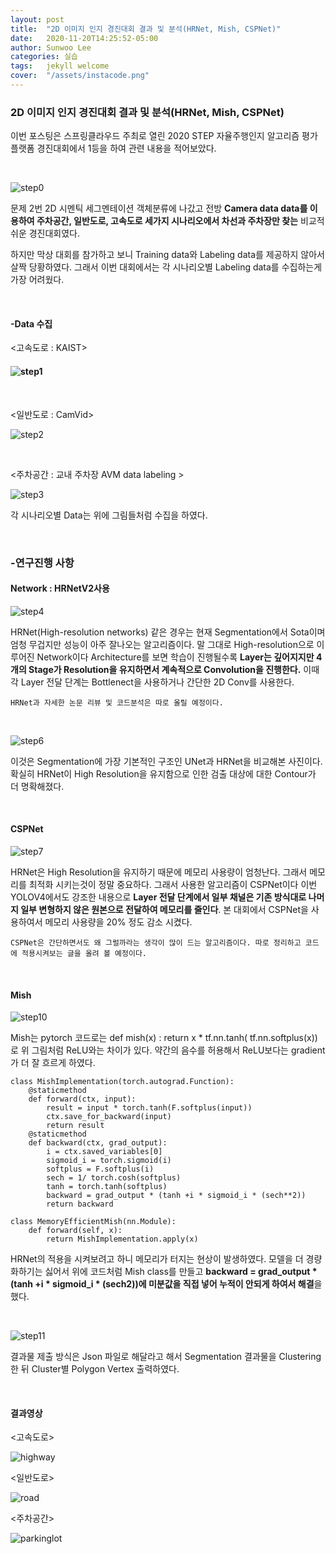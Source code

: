 ```yaml
---
layout: post
title:  "2D 이미지 인지 경진대회 결과 및 분석(HRNet, Mish, CSPNet)"
date:   2020-11-20T14:25:52-05:00
author: Sunwoo Lee
categories: 실습
tags:	jekyll welcome
cover:  "/assets/instacode.png"
---
```




### 2D 이미지 인지 경진대회 결과 및 분석(HRNet, Mish, CSPNet)

이번 포스팅은 스프링클라우드 주최로 열린 2020 STEP 자율주행인지 알고리즘 평가 플랫폼 경진대회에서 1등을 하여 관련 내용을 적어보았다.

<br/>



![step0](https://user-images.githubusercontent.com/47741696/102361844-064b4400-3ff7-11eb-94a9-99c0bc2c116c.jpg)

문제 2번 2D 시멘틱 세그멘테이션 객체분류에 나갔고 전방 **Camera data data를 이용하여 주차공간, 일반도로, 고속도로 세가지 시나리오에서 차선과 주차장만 찾는** 비교적 쉬운 경진대회였다.

하지만 막상 대회를 참가하고 보니 Training data와 Labeling data를 제공하지 않아서 살짝 당황하였다. 그래서 이번 대회에서는 각 시나리오별 Labeling data를 수집하는게 가장 어려웠다. 



<br/>

#### -Data 수집

<고속도로 : KAIST>

#### ![step1](https://user-images.githubusercontent.com/47741696/102362755-1adc0c00-3ff8-11eb-8fe9-ddb6e9302af8.png)

<br/>

<일반도로 : CamVid>

![step2](https://user-images.githubusercontent.com/47741696/102362760-1c0d3900-3ff8-11eb-94c7-b0adb0935583.png)



<br/>

<주차공간 : 교내 주차장 AVM data labeling >

![step3](https://user-images.githubusercontent.com/47741696/102362764-1ca5cf80-3ff8-11eb-9ed7-5c366caae7ac.png)



각 시나리오별 Data는 위에 그림들처럼 수집을 하였다.  

<br/>

### -연구진행 사항

####  Network : HRNetV2사용

![step4](https://user-images.githubusercontent.com/47741696/102363534-d69d3b80-3ff8-11eb-841e-6b51e649a4ad.jpg)

HRNet(High-resolution networks) 같은 경우는 현재 Segmentation에서 Sota이며 엄청 무겁지만 성능이 아주 잘나오는 알고리즘이다. 말 그대로 High-resolution으로 이루어진 Network이다 Architecture를 보면 학습이 진행될수록 **Layer는 깊어지지만 4개의 Stage가 Resolution을 유지하면서 계속적으로 Convolution을 진행한다.** 이때 각 Layer 전달 단계는 Bottlenect을 사용하거나 간단한 2D Conv를 사용한다. 

`HRNet과 자세한 논문 리뷰 및 코드분석은 따로 올릴 예정이다.`

<br/>

![step6](https://user-images.githubusercontent.com/47741696/102371775-e5d4b700-4001-11eb-920e-15e15aad7145.png)



이것은 Segmentation에 가장 기본적인 구조인 UNet과 HRNet을 비교해본 사진이다. 확실히 HRNet이 High Resolution을 유지함으로 인한 검출 대상에 대한 Contour가 더 명확해졌다. 

<br/>

#### CSPNet

![step7](https://user-images.githubusercontent.com/47741696/102372146-419f4000-4002-11eb-91f0-4347d2793be0.jpg)

HRNet은 High Resolution을 유지하기 때문에 메모리 사용량이 엄청난다. 그래서 메모리를 최적화 시키는것이 정말 중요하다. 그래서 사용한 알고리즘이 CSPNet이다 이번 YOLOV4에서도 강조한 내용으로 **Layer 전달 단계에서 일부 채널은 기존 방식대로 나머지 일부 변형하지 않은 원본으로 전달하여 메모리를 줄인다**.  본 대회에서 CSPNet을 사용하여서 메모리 사용량을 20% 정도 감소 시켰다.

`CSPNet은 간단하면서도 왜 그럴까라는 생각이 많이 드는 알고리즘이다. 따로 정리하고 코드에 적용시켜보는 글을 올려 볼 예정이다.`

<br/>

#### Mish

![step10](https://user-images.githubusercontent.com/47741696/102373052-27199680-4003-11eb-8c6f-00c9c96c9f3a.jpg)

Mish는 pytorch 코드로는 def mish(x) :    return x * tf.nn.tanh( tf.nn.softplus(x)) 로 위 그림처럼 ReLU와는 차이가 있다. 약간의 음수를 허용해서 ReLU보다는 gradient가 더 잘 흐르게 하였다.

```
class MishImplementation(torch.autograd.Function):
    @staticmethod
    def forward(ctx, input):
        result = input * torch.tanh(F.softplus(input))
        ctx.save_for_backward(input)
        return result
    @staticmethod
    def backward(ctx, grad_output):
        i = ctx.saved_variables[0]
        sigmoid_i = torch.sigmoid(i)
        softplus = F.softplus(i)
        sech = 1/ torch.cosh(softplus)
        tanh = torch.tanh(softplus)
        backward = grad_output * (tanh +i * sigmoid_i * (sech**2))
        return backward

class MemoryEfficientMish(nn.Module):
    def forward(self, x):
        return MishImplementation.apply(x)
```

HRNet의 적용을 시켜보려고 하니 메모리가 터지는 현상이 발생하였다. 모델을 더 경량화하기는 싫어서 위에 코드처럼 Mish class를 만들고 **backward = grad_output * (tanh +i * sigmoid_i * (sech2))에 미분값을 직접 넣어 누적이 안되게 하여서 해결**을 했다.

<br/>

![step11](https://user-images.githubusercontent.com/47741696/102373984-27666180-4004-11eb-96dd-2f5aab98fdce.png)

결과물 제출 방식은 Json 파일로 해달라고 해서 Segmentation 결과물을 Clustering 한 뒤 Cluster별 Polygon Vertex 출력하였다. 

<br/>

#### 결과영상

<고속도로>

![highway](https://user-images.githubusercontent.com/47741696/102374466-b83d3d00-4004-11eb-98e3-06b7098ae23b.gif)

<일반도로>

![road](https://user-images.githubusercontent.com/47741696/102374450-b4111f80-4004-11eb-8627-9a3275fe4cf1.gif)

<주차공간>

![parkinglot](https://user-images.githubusercontent.com/47741696/102374458-b70c1000-4004-11eb-8d94-03f4605ce6e8.gif)